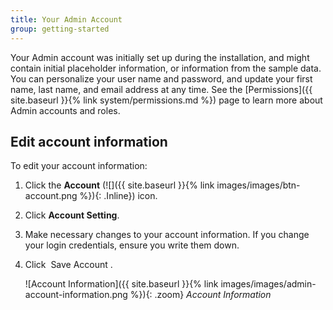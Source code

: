 ```yaml
---
title: Your Admin Account
group: getting-started
---
```


Your Admin account was initially set up during the installation, and might contain initial placeholder information, or information from the sample data. You can personalize your user name and password, and update your first name, last name, and email address at any time. See the [Permissions]({{ site.baseurl }}{% link system/permissions.md %}) page to learn more about Admin accounts and roles.

## Edit account information

To edit your account information:

1. Click the **Account** (![]({{ site.baseurl }}{% link images/images/btn-account.png %}){: .Inline}) icon.
1. Click **Account Setting**.
1. Make necessary changes to your account information. If you change your login credentials, ensure you write them down.
1. Click <span class="btn"> Save Account </span>.

    ![Account Information]({{ site.baseurl }}{% link images/images/admin-account-information.png %}){: .zoom}
    *Account Information*
